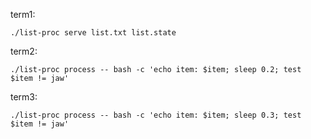 
term1:
```
./list-proc serve list.txt list.state
```

term2:
```
./list-proc process -- bash -c 'echo item: $item; sleep 0.2; test $item != jaw'
```

term3:
```
./list-proc process -- bash -c 'echo item: $item; sleep 0.3; test $item != jaw'
```

